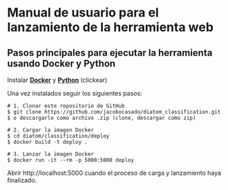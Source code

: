# Manual de usuario para el lanzamiento de la herramienta web

## Pasos principales para ejecutar la herramienta usando Docker y Python

Instalar **[Docker](https://www.docker.com)** y **[Python](https://www.python.org/downloads/)** (clickear)

Una vez instalados seguir los siguientes pasos:

```
# 1. Clonar este repositorio de GitHub
$ git clone https://github.com/jacobocasado/diatom_classification.git
$ o descargarlo como archivo .zip (clone, descargar como zip)

# 2. Cargar la imagen Docker
$ cd diatom/classification/deploy
$ docker build -t deploy .

# 3. Lanzar la imagen Docker
$ docker run -it --rm -p 5000:5000 deploy
```

Abrir http://localhost:5000 cuando el proceso de carga y lanzamiento haya finalizado.
